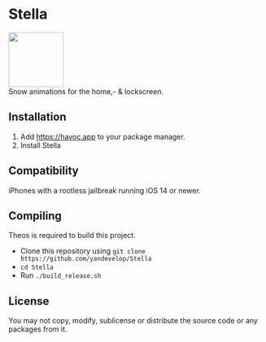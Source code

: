 # Stella
<img src="https://yandevelop.github.io/assets/icons/stella/icon.png" width="108px"><br>
  Snow animations for the home,- & lockscreen.

## Installation
  1. Add https://havoc.app to your package manager.
  2. Install Stella

## Compatibility
  iPhones with a rootless jailbreak running iOS 14 or newer.

## Compiling
Theos is required to build this project.

  - Clone this repository using `git clone https://github.com/yandevelop/Stella`
  - `cd Stella`
  - Run `./build_release.sh`

## License
You may not copy, modify, sublicense or distribute the source code or any packages from it.
